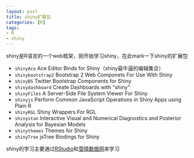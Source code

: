 ```yaml
---
layout: post
title: shiny扩展包
categories: [R]
tags:
- R
- shiny
---
```

shiny是R语言的一个web框架，刚开始学习shiny，在此mark一下shiny的扩展包

- `shinyAce` Ace Editor Binds for Shiny（shiny最牛逼的编辑集合）
- `shinybootstrap2` Bootstrap 2 Web Componets For Use With Shiny
- `shinyBS` Twitter Bootstrap Components for Shiny
- `shinydashboard` Create Dashboards with "shiny"
- `shinyFiles` A Server-Side File System Viewer For Shiny
- `shinyjs` Perform Common JavaScript Operations in Shiny Apps using Plain R
- `shinyRGL` Shiny Wrappers For RGL
- `shinystan` Interactive Visual and Numerical Diagnostics and Posterior Analysis for Bayesian Models
- `shinythemes` Themes for Shiny
- `shinyTree` jsTree Bindings for Shiny

shiny的学习主要通过[RStudio](https://www.rstudio.com/)和[雪晴数据网](http://www.xueqing.tv/)来学习
